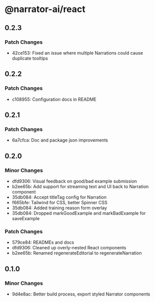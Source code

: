 # @narrator-ai/react

## 0.2.3

### Patch Changes

- 42ce153: Fixed an issue where multiple Narrations could cause duplicate tooltips

## 0.2.2

### Patch Changes

- c108955: Configuration docs in README

## 0.2.1

### Patch Changes

- 6a7cfca: Doc and package json improvements

## 0.2.0

### Minor Changes

- dfd9306: Visual feedback on good/bad example submission
- b2ee65b: Add support for streaming text and UI back to Narration component
- 35db084: Accept titleTag config for Narration
- f665bfe: Tailwind for CSS, better Spinner CSS
- 35db084: Added training reason form overlay
- 35db084: Dropped markGoodExample and markBadExample for saveExample

### Patch Changes

- 579ce84: READMEs and docs
- dfd9306: Cleaned up overly-nested React components
- b2ee65b: Renamed regenerateEditorial to regenerateNarration

## 0.1.0

### Minor Changes

- 9d4e8ac: Better build process, export styled Narrator components
